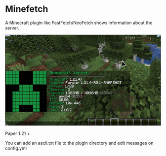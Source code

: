 # Minefetch
A Minecraft plugin like FastFetch/NeoFetch shows information about the server.

![preview](demo.png)

Paper 1.21 +

You can add an ascii.txt file to the plugin directory and edit messages on config.yml

